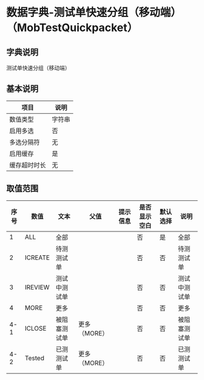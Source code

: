 # 数据字典-测试单快速分组（移动端）（MobTestQuickpacket）
## 字典说明
测试单快速分组（移动端）

## 基本说明
| 项目 | 说明 |
| ---- | ---- |
| 数值类型 | 字符串 |
| 启用多选 | 否 |
| 多选分隔符 | 无 |
| 启用缓存 | 是 |
| 缓存超时时长 | 无 |

## 取值范围
| 序号 | 数值 | 文本 | 父值 | 提示信息 | 是否显示空白 | 默认选择 | 说明 |
| ---- | ---- | ---- | ---- | ---- | ---- | ---- | ---- |
| 1 | ALL | 全部 |  |  | 否 | 是 | 全部 |
| 2 | ICREATE | 待测测试单 |  |  | 否 | 否 | 待测测试单 |
| 3 | IREVIEW | 测试中测试单 |  |  | 否 | 否 | 测试中测试单 |
| 4 | MORE | 更多 |  |  | 否 | 否 | 更多 |
| 4-1 | ICLOSE | 被阻塞测试单 | 更多（MORE） |  | 否 | 否 | 被阻塞测试单 |
| 4-2 | Tested | 已测测试单 | 更多（MORE） |  | 否 | 否 | 已测测试单 |


